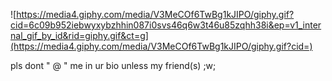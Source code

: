 ![https://media4.giphy.com/media/V3MeCOf6TwBg1kJIPO/giphy.gif?cid=6c09b952iebwyxybzhhin087i0svs46q6w3t46u85zqhh38i&ep=v1_internal_gif_by_id&rid=giphy.gif&ct=g](https://media4.giphy.com/media/V3MeCOf6TwBg1kJIPO/giphy.gif?cid=)

pls dont " @ " me in ur bio unless my friend(s) ;w;
